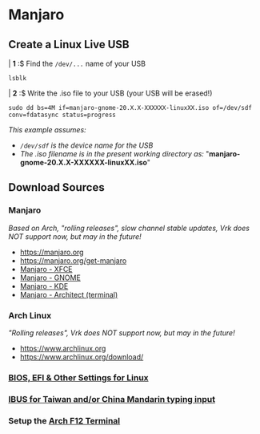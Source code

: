 # Manjaro

## Create a Linux Live USB

| **1** :$ Find the `/dev/...` name of your USB

```console
lsblk
```

| **2** :$ Write the .iso file to your USB (your USB will be erased!)

```console
sudo dd bs=4M if=manjaro-gnome-20.X.X-XXXXXX-linuxXX.iso of=/dev/sdf conv=fdatasync status=progress
```

*This example assumes:*

  - *`/dev/sdf` is the device name for the USB*
  - *The .iso filename is in the present working directory as:* "**manjaro-gnome-20.X.X-XXXXXX-linuxXX.iso**"

## Download Sources

### Manjaro
*Based on Arch, "rolling releases", slow channel stable updates, Vrk does NOT support now, but may in the future!*
- https://manjaro.org
- https://manjaro.org/get-manjaro
- [Manjaro - XFCE](https://manjaro.org/downloads/official/xfce/)
- [Manjaro - GNOME](https://manjaro.org/downloads/official/gnome/)
- [Manjaro - KDE](https://manjaro.org/downloads/official/kde/)
- [Manjaro - Architect (terminal)](https://manjaro.org/downloads/official/architect/)

### Arch Linux
*"Rolling releases", Vrk does NOT support now, but may in the future!*
- https://www.archlinux.org
- https://www.archlinux.org/download/

### [BIOS, EFI & Other Settings for Linux](https://github.com/inkVerb/VIP/blob/master/install-BIOS-UEFI.md)
### [IBUS for Taiwan and/or China Mandarin typing input](https://github.com/inkVerb/VIP/blob/master/ibus_zh_TW.md)
### Setup the [Arch F12 Terminal](https://github.com/inkVerb/vip/blob/master/Arch-F12-Terminal.md)
